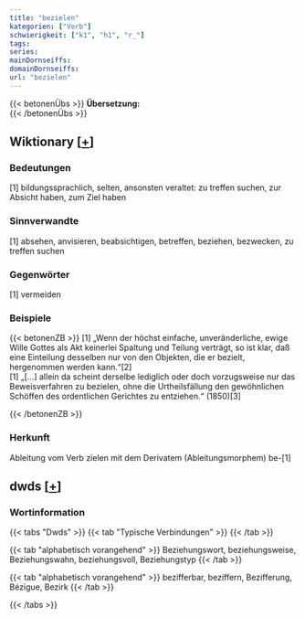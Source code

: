 ```yaml
---
title: "bezielen"
kategorien: ["Verb"]
schwierigkeit: ["k1", "h1", "r_"]
tags:
series:
mainDornseiffs:
domainDornseiffs:
url: "bezielen"
---
```


{{< betonenÜbs >}}
**Übersetzung:**  
{{< /betonenÜbs >}}

## Wiktionary [[+](https://de.wiktionary.org/wiki/bezielen)]

### Bedeutungen
[1] bildungssprachlich, selten, ansonsten veraltet: zu treffen suchen, zur Absicht haben, zum Ziel haben  

### Sinnverwandte
[1] absehen, anvisieren, beabsichtigen, betreffen, beziehen, bezwecken, zu treffen suchen  

### Gegenwörter
[1] vermeiden  

### Beispiele
{{< betonenZB >}}
[1] „Wenn der höchst einfache, unveränderliche, ewige Wille Gottes als Akt keinerlei Spaltung und Teilung verträgt, so ist klar, daß eine Einteilung desselben nur von den Objekten, die er bezielt, hergenommen werden kann.“[2]  
[1] „[…] allein da scheint derselbe lediglich oder doch vorzugsweise nur das Beweisverfahren zu bezielen, ohne die Urtheilsfällung den gewöhnlichen Schöffen des ordentlichen Gerichtes zu entziehen.“ (1850)[3]  

{{< /betonenZB >}}
### Herkunft
Ableitung vom Verb zielen mit dem Derivatem (Ableitungsmorphem) be-[1]  



## dwds [[+](https://www.dwds.de/wb/bezielen)]

### Wortinformation
{{< tabs "Dwds" >}}
{{< tab "Typische Verbindungen" >}}
{{< /tab >}}

{{< tab "alphabetisch vorangehend" >}}
Beziehungswort, beziehungsweise, Beziehungswahn, beziehungsvoll, Beziehungstyp
{{< /tab >}}

{{< tab "alphabetisch vorangehend" >}}
bezifferbar, beziffern, Bezifferung, Bézigue, Bezirk
{{< /tab >}}

{{< /tabs >}}

